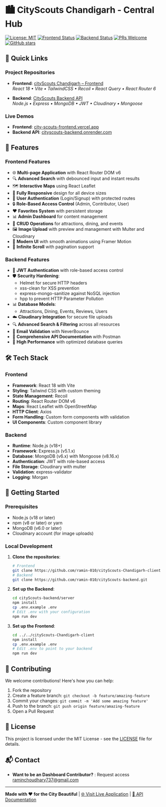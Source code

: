 # 🏙️ CityScouts Chandigarh - Central Hub

[![License: MIT](https://img.shields.io/badge/License-MIT-yellow.svg)](https://opensource.org/licenses/MIT)
[![Frontend Status](https://img.shields.io/website?down_message=offline&label=Frontend&up_message=Live&url=https%3A%2F%2Fcity-scouts-frontend.vercel.app%2F)](https://city-scouts-frontend.vercel.app/)
[![Backend Status](https://img.shields.io/website?down_message=offline&label=Backend%20API&up_message=Live&url=https%3A%2F%2Fcityscouts-backend.onrender.com)](https://cityscouts-backend.onrender.com)
[![PRs Welcome](https://img.shields.io/badge/PRs-welcome-brightgreen.svg)](https://github.com/ramin-010/cityScouts-Chandigarh/pulls)
[![GitHub stars](https://img.shields.io/github/stars/ramin-010/cityScouts-Chandigarh?style=social)](https://github.com/ramin-010/cityScouts-Chandigarh-Centeral)

## 🔗 Quick Links

### Project Repositories
- **Frontend**: [cityScouts Chandigarh – Frontend](https://github.com/ramin-010/cityScouts-frontend)  
  _React 18 • Vite • TailwindCSS • Recoil • React Query • React Router 6_

- **Backend**: [CityScouts Backend API](https://github.com/ramin-010/cityScouts-backend)  
  _Node.js • Express • MongoDB • JWT • Cloudinary • Mongoose_

### Live Demos
- **Frontend**: [city-scouts-frontend.vercel.app](https://city-scouts-frontend.vercel.app/)
- **Backend API**: [cityscouts-backend.onrender.com](https://cityscouts-backend.onrender.com)

## 🌟 Features

### Frontend Features
- 🌐 **Multi-page Application** with React Router DOM v6
- 🔍 **Advanced Search** with debounced input and instant results
- 🗺️ **Interactive Maps** using React Leaflet
- 📱 **Fully Responsive** design for all device sizes
- 👤 **User Authentication** (Login/Signup) with protected routes
- 🔒 **Role-Based Access Control** (Admin, Contributor, User)
- ❤️ **Favorites System** with persistent storage
- 📊 **Admin Dashboard** for content management
- 📝 **CRUD Operations** for attractions, dining, and events
- 🖼️ **Image Upload** with preview and management with Multer and Cloudinary
- 🎨 **Modern UI** with smooth animations using Framer Motion
- 🔄 **Infinite Scroll** with pagination support

### Backend Features
- 🔐 **JWT Authentication** with role-based access control
- 🛡️ **Security Hardening**:
  - Helmet for secure HTTP headers
  - xss-clean for XSS prevention
  - express-mongo-sanitize against NoSQL injection
  - hpp to prevent HTTP Parameter Pollution
- 📊 **Database Models**:
  - Attractions, Dining, Events, Reviews, Users
- ☁️ **Cloudinary Integration** for secure file uploads
- 🔍 **Advanced Search & Filtering** across all resources
- 📧 **Email Validation** with NeverBounce
- 📝 **Comprehensive API Documentation** with Postman
- 🚀 **High Performance** with optimized database queries

## 🛠 Tech Stack

### Frontend
- **Framework**: React 18 with Vite
- **Styling**: Tailwind CSS with custom theming
- **State Management**: Recoil
- **Routing**: React Router DOM v6
- **Maps**: React Leaflet with OpenStreetMap
- **HTTP Client**: Axios
- **Form Handling**: Custom form components with validation
- **UI Components**: Custom component library

### Backend
- **Runtime**: Node.js (v18+)
- **Framework**: Express.js (v5.1.x)
- **Database**: MongoDB (v6.x) with Mongoose (v8.16.x)
- **Authentication**: JWT with role-based access
- **File Storage**: Cloudinary with multer
- **Validation**: express-validator
- **Logging**: Morgan

## 🚀 Getting Started

### Prerequisites
- Node.js (v18 or later)
- npm (v8 or later) or yarn
- MongoDB (v6.0 or later)
- Cloudinary account (for image uploads)

### Local Development

1. **Clone the repositories**:
   ```bash
   # Frontend
   git clone https://github.com/ramin-010/cityScouts-Chandigarh-client.git
   # Backend
   git clone https://github.com/ramin-010/cityScouts-backend.git
   ```

2. **Set up the Backend**:
   ```bash
   cd cityScouts-backend/server
   npm install
   cp .env.example .env
   # Edit .env with your configuration
   npm run dev
   ```

3. **Set up the Frontend**:
   ```bash
   cd ../../cityScouts-Chandigarh-client
   npm install
   cp .env.example .env
   # Edit .env to point to your backend
   npm run dev
   ```

## 🤝 Contributing

We welcome contributions! Here's how you can help:

1. Fork the repository
2. Create a feature branch: `git checkout -b feature/amazing-feature`
3. Commit your changes: `git commit -m 'Add some amazing feature'`
4. Push to the branch: `git push origin feature/amazing-feature`
5. Open a Pull Request

## 📄 License

This project is licensed under the MIT License - see the [LICENSE](LICENSE) file for details.

## 📬 Contact
- **Want to be an Dashboard Contributor?** : Request access raminchoudhary737@gmail.com


---

**Made with ❤️ for the City Beautiful** | [🌐 Visit Live Application](https://city-scouts-frontend.vercel.app/) | [📖 API Documentation](https://documenter.getpostman.com/view/your-doc-link)
